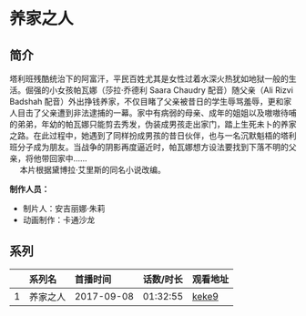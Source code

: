 # 养家之人


## 简介

塔利班残酷统治下的阿富汗，平民百姓尤其是女性过着水深火热犹如地狱一般的生活。倔强的小女孩帕瓦娜（莎拉·乔德利 Saara Chaudry 配音）随父亲（Ali Rizvi Badshah 配音）外出挣钱养家，不仅目睹了父亲被昔日的学生辱骂羞辱，更和家人目击了父亲遭到非法逮捕的一幕。家中有病弱的母亲、成年的姐姐以及嗷嗷待哺的弟弟，年幼的帕瓦娜只能剪去秀发，伪装成男孩走出家门，踏上生死未卜的养家之路。在此过程中，她遇到了同样扮成男孩的昔日伙伴，也与一名沉默魁梧的塔利班分子成为朋友。当战争的阴影再度逼近时，帕瓦娜想方设法要找到下落不明的父亲，将他带回家中……  
　
本片根据黛博拉·艾里斯的同名小说改编。

**制作人员：**
- 制片人：安吉丽娜·朱莉
- 动画制作：卡通沙龙



## 系列

|     | 系列名  | 首播时间       | 话数/时长    | 观看地址                                                    |
| :-- | :--- | :--------- | :------- | :------------------------------------------------------ |
| 1   | 养家之人 | 2017-09-08 | 01:32:55 | [keke9](https://www.keke9.app/play/18189-4-118153.html) |



